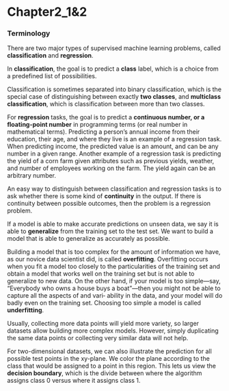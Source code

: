 # Chapter2_1&2

### Terminology

There are two major types of supervised machine learning problems, called **classification** and **regression**.

In **classification**, the goal is to predict a **class** label, which is a choice from a predefined list of possibilities.

Classification is sometimes separated into binary classification, which is the special case of distinguishing between exactly **two classes**, and **multiclass classification**, which is classification between more than two classes.

For **regression** tasks, the goal is to predict a **continuous number, or a floating-point number** in programming terms (or real number in mathematical terms). Predicting a person’s annual income from their education, their age, and where they live is an example of a regression task. When predicting income, the predicted value is an amount, and can be any number in a given range. Another example of a regression task is predicting the yield of a corn farm given attributes such as previous yields, weather, and number of employees working on the farm. The yield again can be an arbitrary number.

An easy way to distinguish between classification and regression tasks is to ask whether there is some kind of **continuity** in the output. If there is continuity between possible outcomes, then the problem is a regression problem.

If a model is able to make accurate predictions on unseen data, we say it is able to **generalize** from the training set to the test set. We want to build a model that is able to generalize as accurately as possible.

Building a model that is too complex for the amount of information we have, as our novice data scientist did, is called **overfitting**. Overfitting occurs when you fit a model too closely to the particularities of the training set and obtain a model that works well on the training set but is not able to generalize to new data. On the other hand, if your model is too simple—say, “Everybody who owns a house buys a boat”—then you might not be able to capture all the aspects of and vari‐ ability in the data, and your model will do badly even on the training set. Choosing too simple a model is called **underfitting**.

 Usually, collecting more data points will yield more variety, so larger datasets allow building more complex models. However, simply duplicating the same data points or collecting very similar data will not help.

For two-dimensional datasets, we can also illustrate the prediction for all possible test points in the xy-plane. We color the plane according to the class that would be assigned to a point in this region. This lets us view the **decision boundary**, which is the divide between where the algorithm assigns class 0 versus where it assigns class 1.

